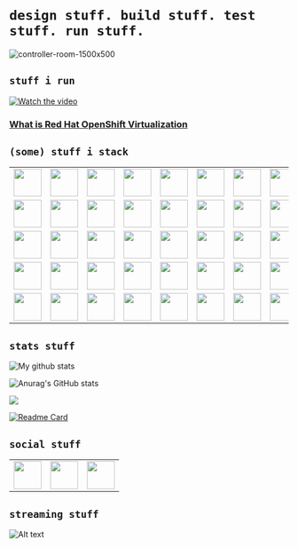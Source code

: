 # `design stuff. build stuff. test stuff. run stuff.`  
![controller-room-1500x500](https://github.com/user-attachments/assets/d67538d4-f44b-4a7e-b7d4-5598aebc7ed8)

##  `stuff i run`
[![Watch the video](https://img.youtube.com/vi/ZplrufNY9cY/maxresdefault.jpg)](https://youtu.be/ZplrufNY9cY)

### [What is Red Hat OpenShift Virtualization](https://youtu.be/ZplrufNY9cY)
##  `(some) stuff i stack`
<table>
  <tr>
    <td><img src="https://cdn.jsdelivr.net/gh/devicons/devicon@latest/icons/amazonwebservices/amazonwebservices-plain-wordmark.svg" width="50" height="50"/></td>
    <td><img src="https://cdn.jsdelivr.net/gh/devicons/devicon@latest/icons/ansible/ansible-original-wordmark.svg" width="50" height="50"/></td>
    <td><img src="https://cdn.jsdelivr.net/gh/devicons/devicon@latest/icons/apache/apache-original.svg" width="50" height="50"/></td>
    <td><img src="https://cdn.jsdelivr.net/gh/devicons/devicon@latest/icons/argocd/argocd-original.svg" width="50" height="50"/></td>
    <td><img src="https://cdn.jsdelivr.net/gh/devicons/devicon@latest/icons/azure/azure-original.svg" width="50" height="50"/></td>
    <td><img src="https://cdn.jsdelivr.net/gh/devicons/devicon@latest/icons/consul/consul-original.svg" width="50" height="50"/></td>          
    <td><img src="https://cdn.jsdelivr.net/gh/devicons/devicon@latest/icons/digitalocean/digitalocean-original.svg" width="50" height="50"/></td>        
    <td><img src="https://cdn.jsdelivr.net/gh/devicons/devicon@latest/icons/docker/docker-original-wordmark.svg" width="50" height="50"/></td>
    <td><img src="https://cdn.jsdelivr.net/gh/devicons/devicon@latest/icons/elasticsearch/elasticsearch-original.svg" width="50" height="50"/></td>
    <td><img src="https://cdn.jsdelivr.net/gh/devicons/devicon@latest/icons/ghost/ghost-original.svg" width="50" height="50"/></td>          
    <td><img src="https://cdn.jsdelivr.net/gh/devicons/devicon@latest/icons/github/github-original.svg" width="50" height="50"/></td>
    <td><img src="https://cdn.jsdelivr.net/gh/devicons/devicon@latest/icons/githubcodespaces/githubcodespaces-original.svg" width="50" height="50"/></td>
    <td><img src="https://cdn.jsdelivr.net/gh/devicons/devicon@latest/icons/gitlab/gitlab-original.svg" width="50" height="50"/></td>         
  </tr>
  <tr>
    <td><img src="https://cdn.jsdelivr.net/gh/devicons/devicon@latest/icons/googlecloud/googlecloud-original.svg" width="50" height="50"/></td>
    <td><img src="https://cdn.jsdelivr.net/gh/devicons/devicon@latest/icons/grafana/grafana-original.svg" width="50" height="50"/></td>
    <td><img src="https://cdn.jsdelivr.net/gh/devicons/devicon@latest/icons/graphql/graphql-plain.svg" width="50" height="50"/></td>
    <td><img src="https://cdn.jsdelivr.net/gh/devicons/devicon@latest/icons/hadoop/hadoop-original.svg" width="50" height="50"/></td>
    <td><img src="https://cdn.jsdelivr.net/gh/devicons/devicon@latest/icons/harvester/harvester-original.svg" width="50" height="50"/></td>
    <td><img src="https://cdn.jsdelivr.net/gh/devicons/devicon@latest/icons/helm/helm-original.svg" width="50" height="50"/></td>
    <td><img src="https://cdn.jsdelivr.net/gh/devicons/devicon@latest/icons/javascript/javascript-plain.svg" width="50" height="50"/></td>
    <td><img src="https://cdn.jsdelivr.net/gh/devicons/devicon@latest/icons/jenkins/jenkins-original.svg"  width="50" height="50"/></td>
    <td><img src="https://cdn.jsdelivr.net/gh/devicons/devicon@latest/icons/json/json-original.svg"  width="50" height="50"/></td>
    <td><img src="https://cdn.jsdelivr.net/gh/devicons/devicon@latest/icons/jupyter/jupyter-original.svg"  width="50" height="50"/></td>
    <td><img src="https://cdn.jsdelivr.net/gh/devicons/devicon@latest/icons/kubernetes/kubernetes-original.svg"  width="50" height="50"/></td>
    <td><img src="https://cdn.jsdelivr.net/gh/devicons/devicon@latest/icons/linux/linux-original.svg"  width="50" height="50"/></td>
    <td><img src="https://cdn.jsdelivr.net/gh/devicons/devicon@latest/icons/mysql/mysql-original.svg" width="50" height="50"/></td>
 </tr>
  <tr>
    <td><img src="https://cdn.jsdelivr.net/gh/devicons/devicon@latest/icons/nextjs/nextjs-original.svg" width="50" height="50"/></td>
    <td><img src="https://cdn.jsdelivr.net/gh/devicons/devicon@latest/icons/nginx/nginx-original.svg" width="50" height="50"/></td>
    <td><img src="https://cdn.jsdelivr.net/gh/devicons/devicon@latest/icons/nodejs/nodejs-original.svg" width="50" height="50"/></td>
    <td><img src="https://cdn.jsdelivr.net/gh/devicons/devicon@latest/icons/npm/npm-original-wordmark.svg" width="50" height="50"/></td> 
    <td><img src="https://cdn.jsdelivr.net/gh/devicons/devicon@latest/icons/openstack/openstack-original.svg" width="50" height="50"/></td>
    <td><img src="https://cdn.jsdelivr.net/gh/devicons/devicon@latest/icons/opentelemetry/opentelemetry-original.svg" width="50" height="50"/></td>
    <td><img src="https://cdn.jsdelivr.net/gh/devicons/devicon@latest/icons/pfsense/pfsense-original.svg" width="50" height="50"/></td>
    <td><img src="https://cdn.jsdelivr.net/gh/devicons/devicon@latest/icons/php/php-original.svg" width="50" height="50"/></td>
    <td><img src="https://cdn.jsdelivr.net/gh/devicons/devicon@latest/icons/podman/podman-original.svg"  width="50" height="50"/></td>
    <td><img src="https://cdn.jsdelivr.net/gh/devicons/devicon@latest/icons/portainer/portainer-original.svg" width="50" height="50"/></td>
    <td><img src="https://cdn.jsdelivr.net/gh/devicons/devicon@latest/icons/postgresql/postgresql-original.svg" width="50" height="50"/></td>
    <td><img src="https://cdn.jsdelivr.net/gh/devicons/devicon@latest/icons/postman/postman-original.svg" width="50" height="50"/></td>
    <td><img src="https://cdn.jsdelivr.net/gh/devicons/devicon@latest/icons/prisma/prisma-original.svg" width="50" height="50"/></td>
 </tr>
  <tr>
    <td><img src="https://cdn.jsdelivr.net/gh/devicons/devicon@latest/icons/prometheus/prometheus-original.svg" width="50" height="50"/></td>
    <td><img src="https://cdn.jsdelivr.net/gh/devicons/devicon@latest/icons/pycharm/pycharm-original.svg" width="50" height="50"/></td>
    <td><img src="https://cdn.jsdelivr.net/gh/devicons/devicon@latest/icons/rancher/rancher-original.svg" width="50" height="50"/></td>
    <td><img src="https://cdn.jsdelivr.net/gh/devicons/devicon@latest/icons/raspberrypi/raspberrypi-original.svg" width="50" height="50"/></td>
    <td><img src="https://cdn.jsdelivr.net/gh/devicons/devicon@latest/icons/react/react-original.svg" width="50" height="50"/></td>
    <td><img src="https://cdn.jsdelivr.net/gh/devicons/devicon@latest/icons/redhat/redhat-original.svg" width="50" height="50"/></td>
    <td><img src="https://cdn.jsdelivr.net/gh/devicons/devicon@latest/icons/redis/redis-original.svg" width="50" height="50"/></td>
    <td><img src="https://cdn.jsdelivr.net/gh/devicons/devicon@latest/icons/sanity/sanity-original.svg" width="50" height="50"/></td>
    <td><img src="https://cdn.jsdelivr.net/gh/devicons/devicon@latest/icons/spss/spss-original.svg" width="50" height="50"/></td>
    <td><img src="https://cdn.jsdelivr.net/gh/devicons/devicon@latest/icons/supabase/supabase-original.svg" width="50" height="50"/></td>
    <td><img src="https://cdn.jsdelivr.net/gh/devicons/devicon@latest/icons/tailwindcss/tailwindcss-original.svg" width="50" height="50"/></td>
    <td><img src="https://cdn.jsdelivr.net/gh/devicons/devicon@latest/icons/tensorflow/tensorflow-original.svg" width="50" height="50"/></td>
    <td><img src="https://cdn.jsdelivr.net/gh/devicons/devicon@latest/icons/terraform/terraform-original.svg" width="50" height="50"/></td>
 </tr>
  <tr>
    <td><img src="https://cdn.jsdelivr.net/gh/devicons/devicon@latest/icons/traefikmesh/traefikmesh-original.svg" width="50" height="50"/></td>
    <td><img src="https://cdn.jsdelivr.net/gh/devicons/devicon@latest/icons/traefikproxy/traefikproxy-original.svg" width="50" height="50"/></td>
    <td><img src="https://cdn.jsdelivr.net/gh/devicons/devicon@latest/icons/typescript/typescript-original.svg" width="50" height="50"/></td>
    <td><img src="https://cdn.jsdelivr.net/gh/devicons/devicon@latest/icons/ubuntu/ubuntu-original.svg" width="50" height="50"/></td>
    <td><img src="https://cdn.jsdelivr.net/gh/devicons/devicon@latest/icons/vagrant/vagrant-original.svg" width="50" height="50"/></td>
    <td><img src="https://cdn.jsdelivr.net/gh/devicons/devicon@latest/icons/vault/vault-original.svg" width="50" height="50"/></td>
    <td><img src="https://cdn.jsdelivr.net/gh/devicons/devicon@latest/icons/vercel/vercel-original.svg" width="50" height="50"/></td>
    <td><img src="https://cdn.jsdelivr.net/gh/devicons/devicon@latest/icons/vscode/vscode-original.svg" width="50" height="50"/></td>
    <td><img src="https://cdn.jsdelivr.net/gh/devicons/devicon@latest/icons/yaml/yaml-original.svg" width="50" height="50"/></td>
    
  </tr>
</table>

##  `stats stuff`
<img align="center" src="https://github-readme-streak-stats.herokuapp.com?user=wootfoo&theme=vue-dark&hide_border=true&date_format=M%20j%5B%2C%20Y%5D" alt="My github stats" />

![Anurag's GitHub stats](https://github-readme-stats.vercel.app/api?username=wootfoo&show_icons=true&theme=tokyonight)

<img align="center" src="https://github-readme-stats.vercel.app/api/top-langs/?username=wootfoo&layout=compact&theme=cobalt&hide_border=true" />


          
          
<!--
**dev2deploy/dev2deploy** is a ✨ _special_ ✨ repository because its `README.md` (this file) appears on your GitHub profile.

Here are some ideas to get you started:

- 🔭 I’m currently working on ...
- 🌱 I’m currently learning ...
- 👯 I’m looking to collaborate on ...
- 🤔 I’m looking for help with ...
- 💬 Ask me about ...
- 📫 How to reach me: ...
- 😄 Pronouns: ...
- ⚡ Fun fact: ...
-->

[![Readme Card](https://github-readme-stats.vercel.app/api/pin/?username=wootfoo&repo=wootfoo&show_icons=true&theme=tokyonight)](https://github.com/anuraghazra/github-readme-stats)

##  `social stuff`
<table>
  <tr>
    <td>
      <a href="https://www.facebook.com/jwootenwfu" target="_blank">
        <img src="https://cdn.jsdelivr.net/gh/devicons/devicon@latest/icons/facebook/facebook-original.svg" width="50" height="50"/>
      </a>
    </td>
    <td>
      <a href="https://www.linkedin.com/in/jwootenconsulted" target="_blank">
        <img src="https://cdn.jsdelivr.net/gh/devicons/devicon@latest/icons/linkedin/linkedin-original.svg" width="50" height="50"/>
      </a>
    </td>
    <td>
      <a href="https://www.x.com/w00tfoo" target="_blank">
        <img src="https://cdn.jsdelivr.net/gh/devicons/devicon@latest/icons/twitter/twitter-original.svg" width="50" height="50"/>
      </a>
    </td>
  </tr>
</table>
  
##  `streaming stuff`
![Alt text](https://spotify-recently-played-readme.vercel.app/api?user=tartunes)
